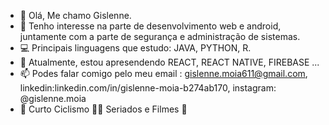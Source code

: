 - 👋 Olá, Me chamo Gislenne.
- 👀 Tenho interesse na parte de desenvolvimento web e android, juntamente com a parte de segurança e administração de sistemas. 
- 💻 Principais linguagens que estudo: JAVA, PYTHON, R.
- 🌱 Atualmente, estou apresendendo REACT, REACT NATIVE, FIREBASE ... 
- 📫 Podes falar comigo pelo meu email : gislenne.moia611@gmail.com, linkedin:linkedin.com/in/gislenne-moia-b274ab170, instagram: @gislenne.moia 
- 🤟 Curto Ciclismo 🚴‍♀️ Seriados e Filmes 🎥
<!---
Gislenne/Gislenne is a ✨ special ✨ repository because its `README.md` (this file) appears on your GitHub profile.
You can click the Preview link to take a look at your changes.
--->
